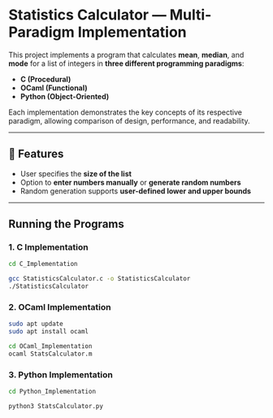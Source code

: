 # Statistics Calculator — Multi-Paradigm Implementation

This project implements a program that calculates **mean**, **median**, and **mode** for a list of integers in **three different programming paradigms**:  
- **C (Procedural)**  
- **OCaml (Functional)**  
- **Python (Object-Oriented)**  

Each implementation demonstrates the key concepts of its respective paradigm, allowing comparison of design, performance, and readability.

---

## 🧮 Features
* User specifies the **size of the list**
* Option to **enter numbers manually** or **generate random numbers**
* Random generation supports **user-defined lower and upper bounds**


---

## Running the Programs

### 1. C Implementation
```bash
cd C_Implementation

gcc StatisticsCalculator.c -o StatisticsCalculator
./StatisticsCalculator
```

### 2. OCaml Implementation
```bash
sudo apt update
sudo apt install ocaml

cd OCaml_Implementation
ocaml StatsCalculator.m
```

### 3. Python Implementation
```bash
cd Python_Implementation

python3 StatsCalculator.py
```
